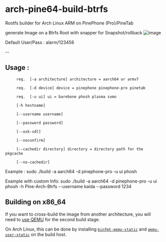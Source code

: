 # arch-pine64-build-btrfs
Rootfs builder for Arch Linux ARM on PinePhone (Pro)/PineTab

generate Image on a Btrfs Root with snapper for Snapshot/rollback
![image](https://github.com/K-arch27/arch-pine64-build-btrfs/assets/98610690/fa6daaaf-e13f-4a58-be93-5a1a5d356d54)


Default User/Pass : alarm/123456

--

## Usage :

         req.  [-a architecture] architecture = aarch64 or armv7

         req.  [-d device] device = pinephone pinephone-pro pinetab
         
         req.  [-u ui] ui = barebone phosh plasma sxmo
         
         [-h hostname] 
         
         [--username username]
         
         [--password password]
         
         [--osk-sdl]
         
         [--noconfirm]
         
         [--cachedir directory] directory = directory path for the pkgcache
         
         [--no-cachedir]

Example : sudo ./build -a aarch64 -d pinephone-pro -u ui phosh

Example with custom Info: sudo ./build -a aarch64 -d pinephone-pro -u ui phosh -h Pine-Arch-Btrfs --username kaida --password 1234




## Building on x86\_64

If you want to cross-build the image from another architecture, you will need to [use QEMU](https://wiki.archlinux.org/title/QEMU#Chrooting_into_arm/arm64_environment_from_x86_64) for the second build stage.

On Arch Linux, this can be done by installing [`binfmt-qemu-static`](https://aur.archlinux.org/packages/binfmt-qemu-static/) and [`qemu-user-static`](https://aur.archlinux.org/packages/qemu-user-static/) on the build host.
